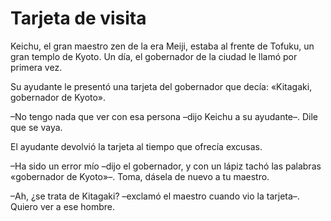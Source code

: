 # Tarjeta de visita

Keichu, el gran maestro zen de la era Meiji, estaba al frente de Tofuku,
un gran templo de Kyoto. Un día, el gobernador de la ciudad le llamó por
primera vez.

Su ayudante le presentó una tarjeta del gobernador que decía: «Kitagaki,
gobernador de Kyoto».

–No tengo nada que ver con esa persona –dijo Keichu a su ayudante–. Dile
que se vaya.

El ayudante devolvió la tarjeta al tiempo que ofrecía excusas.

–Ha sido un error mío –dijo el gobernador, y con un lápiz tachó las
palabras «gobernador de Kyoto»–. Toma, dásela de nuevo a tu maestro.

–Ah, ¿se trata de Kitagaki? –exclamó el maestro cuando vio la tarjeta–.
Quiero ver a ese hombre.